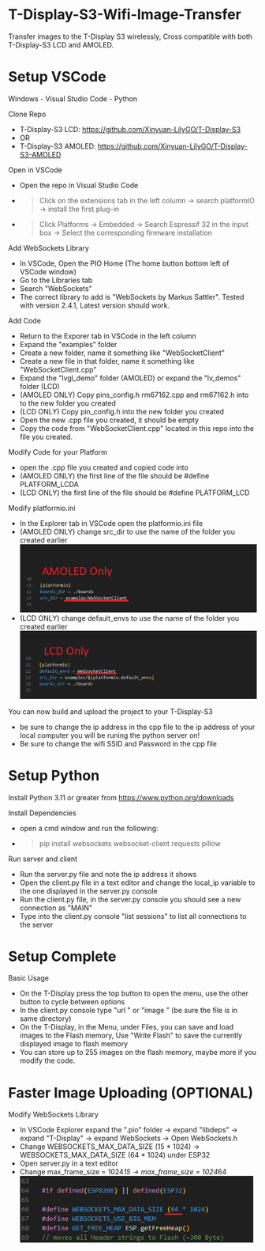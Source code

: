 # T-Display-S3-Wifi-Image-Transfer
Transfer images to the T-Display S3 wirelessly, Cross compatible with both T-Display-S3 LCD and AMOLED.


# Setup VSCode
Windows - Visual Studio Code - Python

Clone Repo
 - T-Display-S3 LCD: https://github.com/Xinyuan-LilyGO/T-Display-S3
 - OR
 - T-Display-S3 AMOLED: https://github.com/Xinyuan-LilyGO/T-Display-S3-AMOLED

Open in VSCode
 - Open the repo in Visual Studio Code
 - > Click on the extensions tab in the left column → search platformIO → install the first plug-in
 - > Click Platforms → Embedded → Search Espressif 32 in the input box → Select the corresponding firmware installation

Add WebSockets Library
 - In VSCode, Open the PIO Home (The home button bottom left of VSCode window)
 - Go to the Libraries tab
 - Search "WebSockets"
 - The correct library to add is "WebSockets by Markus Sattler". Tested with version 2.4.1, Latest version should work.

Add Code
 - Return to the Exporer tab in VSCode in the left column
 - Expand the "examples" folder
 - Create a new folder, name it something like "WebSocketClient"
 - Create a new file in that folder, name it something like "WebSocketClient.cpp"
 - Expand the "lvgl_demo" folder (AMOLED) or expand the "lv_demos" folder (LCD)
 - (AMOLED ONLY) Copy pins_config.h rm67162.cpp and rm67162.h into to the new folder you created
 - (LCD ONLY) Copy pin_config.h into the new folder you created
 - Open the new .cpp file you created, it should be empty
 - Copy the code from "WebSocketClient.cpp" located in this repo into the file you created.

Modify Code for your Platform
 - open the .cpp file you created and copied code into
 - (AMOLED ONLY) the first line of the file should be #define PLATFORM_LCDA
 - (LCD ONLY) the first line of the file should be #define PLATFORM_LCD

Modify platformio.ini
 - In the Explorer tab in VSCode open the platformio.ini file
 - (AMOLED ONLY) change src_dir to use the name of the folder you created earlier
   ![](images/amoled_pio_env.png)
 - (LCD ONLY) change default_envs to use the name of the folder you created earlier
   ![](images/lcd_pio_env.png)

You can now build and upload the project to your T-Display-S3
 - be sure to change the ip address in the cpp file to the ip address of your local computer you will be runing the python server on!
 - Be sure to change the wifi SSID and Password in the cpp file


# Setup Python
Install Python 3.11 or greater from https://www.python.org/downloads

Install Dependencies
 - open a cmd window and run the following:
 - > pip install websockets websocket-client requests pillow

Run server and client
 - Run the server.py file and note the ip address it shows
 - Open the client.py file in a text editor and change the local_ip variable to the one displayed in the server.py console
 - Run the client.py file, in the server.py console you should see a new connection as "MAIN"
 - Type into the client.py console "list sessions" to list all connections to the server

# Setup Complete

Basic Usage
 - On the T-Display press the top button to open the menu, use the other button to cycle between options
 - In the client.py console type "url <link-to-img>" or "image <filename-without-extension>" (be sure the file is in same directory)
 - On the T-Display, in the Menu, under Files, you can save and load images to the Flash memory, Use "Write Flash" to save the currently displayed image to flash memory
 - You can store up to 255 images on the flash memory, maybe more if you modify the code.

# Faster Image Uploading (OPTIONAL)

Modify WebSockets Library
 - In VSCode Explorer expand the ".pio" folder → expand "libdeps" → expand "T-Display" → expand WebSockets → Open WebSockets.h
 - Change WEBSOCKETS_MAX_DATA_SIZE (15 * 1024) → WEBSOCKETS_MAX_DATA_SIZE (64 * 1024) under ESP32
 - Open server.py in a text editor
 - Change max_frame_size = 1024*15 → max_frame_size = 1024*64
   ![](images/websockets_h_edit.png)
